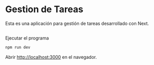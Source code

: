 # Gestion de Tareas
Esta es una aplicación para gestión de tareas desarrollado con Next.

##
Ejecutar el programa

```bash
npm run dev
```

Abrir [http://localhost:3000](http://localhost:3000) en el navegador.
